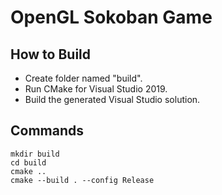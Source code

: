 # OpenGL Sokoban Game

## How to Build
- Create folder named "build".
- Run CMake for Visual Studio 2019.
- Build the generated Visual Studio solution.

## Commands
    mkdir build
    cd build
    cmake ..
    cmake --build . --config Release
